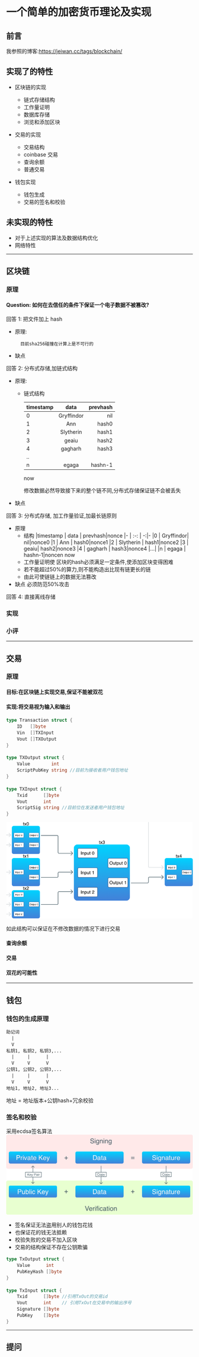 # 一个简单的加密货币理论及实现

## 前言
我参照的博客:<https://jeiwan.cc/tags/blockchain/>

## 实现了的特性

* 区块链的实现

    * 链式存储结构
    * 工作量证明
    * 数据库存储
    * 浏览和添加区块

* 交易的实现

    * 交易结构
    * coinbase 交易
    * 查询余额
    * 普通交易

* 钱包实现

    * 钱包生成
    * 交易的签名和校验

## 未实现的特性

* 对于上述实现的算法及数据结构优化
* 网络特性

---

## 区块链

### 原理

#### Question: 如何在去信任的条件下保证一个电子数据不被篡改?

回答 1: 把文件加上 hash 

* 原理:

        目前sha256碰撞在计算上是不可行的  
* 缺点

回答 2: 分布式存储,加链式结构

* 原理:
    * 链式结构

        |timestamp | data | prevhash
        |- | :-: | -:
        |0 | Gryffindor| nil
        |1 | Ann | hash0
        |2 | Slytherin | hash1
        |3 | geaiu| hash2
        |4 | gagharh | hash3
        |..|
        |n | egaga | hashn-1
        now

        修改数据必然导致接下来的整个链不同,分布式存储保证链不会被丢失

* 缺点

回答 3: 分布式存储, 加工作量验证,加最长链原则

* 原理
    * 结构
        |timestamp | data | prevhash|nonce
        |- | :-: | -:|-
        |0 | Gryffindor| nil|nonce0
        |1 | Ann | hash0|nonce1
        |2 | Slytherin | hash1|nonce2
        |3 | geaiu| hash2|nonce3
        |4 | gagharh | hash3|nonce4
        |...|
        |n | egaga | hashn-1|noncen
        now
    * 工作量证明使 区块的hash必须满足一定条件,使添加区块变得困难
    * 若不能超过50%的算力,则不能构造出比现有链更长的链
    * 由此可使链链上的数据无法篡改
* 缺点
    必须防范50%攻击

回答 4: 直接离线存储

### 实现

### 小评

---

## 交易

### 原理

#### 目标:在区块链上实现交易,保证不能被双花

#### 实现:将交易视为输入和输出

~~~go
type Transaction struct {
    ID   []byte
    Vin  []TXInput
    Vout []TXOutput
}

type TXOutput struct {
    Value        int
    ScriptPubKey string //目前为接收者用户钱包地址
}

type TXInput struct {
    Txid      []byte
    Vout      int
    ScriptSig string //目前位在发送者用户钱包地址
}
~~~

![transaction](transactions-diagram.png)

如此结构可以保证在不修改数据的情况下进行交易

#### 查询余额

#### 交易

#### 双花的可能性

---

## 钱包

### 钱包的生成原理

~~~txt
助记词
  |
  V
私钥1, 私钥2, 私钥3,...
  |     |      |
  V     V      V
公钥1, 公钥2, 公钥3,...
  |     |      |
  V     V      V
地址1, 地址2, 地址3...
~~~

地址 = 地址版本+公钥hash+冗余校验

### 签名和校验

采用ecdsa签名算法
![sign](signing-scheme.png)

* 签名保证无法盗用别人的钱包花钱
* 也保证花的钱无法抵赖
* 校验失败的交易不加入区块
* 交易的结构保证不存在公钥欺骗

~~~go
type TxOutput struct {
    Value      int
    PubKeyHash []byte
}

type TxInput struct {
    Txid      []byte //引用TxOut的交易id
    Vout      int    // 引用TxOut在交易中的输出序号
    Signature []byte
    PubKey    []byte
}
~~~

---

## 提问
